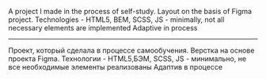 A project I made in the process of self-study. Layout on the basis of Figma project. 
Technologies - HTML5, BEM, SCSS, JS - minimally, not all necessary elements are implemented 
Adaptive in process

------------------------------------------------------------------------------------------------

Проект, который сделала в процессе самообучения. Верстка на основе проекта Figma. 
Технологии - HTML5,БЭМ, SCSS, JS - минимально, не все необходимые элементы реализованы 
Адаптив в процессе

